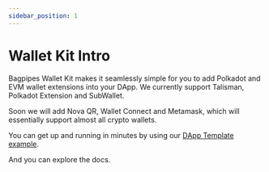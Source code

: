```yaml
---
sidebar_position: 1
---
```


# Wallet Kit Intro

Bagpipes Wallet Kit makes it seamlessly simple for you to add Polkadot and EVM wallet extensions into your DApp. We currently support Talisman, Polkadot Extension and SubWallet. 

Soon we will add Nova QR, Wallet Connect and Metamask, which will essentially support almost all crypto wallets.

You can get up and running in minutes by using our [ DApp Template example](/docs/bagpipes-sdk/Wallet%20Kit/Examples/hello-wallet.md).

And you can explore the docs. 

